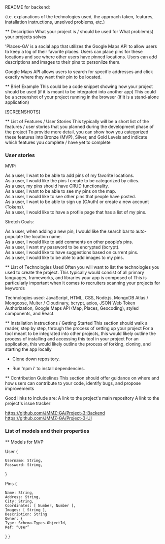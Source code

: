 README for backend:

(i.e. explanations of the technologies used, the approach taken, features, installation instructions, unsolved problems, etc.)

 ** Description
What your project is / should be used for
What problem(s) your projects solves

'Places-GA' is a social app that utilizes the Google Maps API to allow users to keep a log of their favorite places. Users can place pins for these locations and see where other users have pinned locations. Users can add descriptions and images to their pins to personlize them. 

Google Maps API allows users to search for specific addresses and click exactly where they want their pin to be located. 


 ** Brief Example
This could be a code snippet showing how your project should be used (if it is meant to be integrated into another app)
This could be a screenshot of your project running in the browser (if it is a stand-alone application)

[SCREENSHOTS]

 ** List of Features / User Stories
This typically will be a short list of the features / user stories that you planned during the development phase of the project
To provide more detail, you can show how you categorized these features into Bronze (MVP), Silver, and Gold Levels and indicate which features you complete / have yet to complete

### User stories

MVP:

As a user, I want to be able to add pins of my favorite locations.
<br>
As a user, I would like the pins I create to be categorized by cities.
<br>
As a user, my pins should have CRUD functionality.
<br>
As a user, I want to be able to see my pins on the map.
<br>
As a user, I would like to see other pins that people have posted.
<br>
As a user, I want to be able to sign up (OAuth) or create a new account (Tokens).
<br>
As a user, I would like to have a profile page that has a list of my pins.
<br>

Stretch Goals:

As a user, when adding a new pin, I would like the search bar to auto-populate the location name.
<br>
As a user, I would like to add comments on other people’s pins.
<br>
As a user, I want my password to be encrypted (bcrypt).
<br>
As a user, I would like to have suggestions based on current pins.
<br>
As a user, I would like to be able to add images to my pins.




 ** List of Technologies Used
Often you will want to list the technologies you used to create the project.
This typically would consist of all primary languages, frameworks, and libraries your app is composed of
This is particularly important when it comes to recruiters scanning your projects for keywords


Technologies used: JavaScript, HTML, CSS, Node.js, MongoDB Atlas / Mongoose, Multer / Cloudinary, bcrypt, axios, JSON Web Token Authorization, Google Maps API (Map, Places, Geocoding), styled components, and React.


 ** Installation Instructions / Getting Started
This section should walk a reader, step by step, through the process of setting up your project
For a tool meant to be integrated into other projects, this would likely outline the process of installing and accessing this tool in your project
For an application, this would likely outline the process of forking, cloning, and starting the app locally

- Clone down repository.

- Run 'npm i' to install dependencies.

 ** Contribution Guidelines
This section should offer guidance on where and how users can contribute to your code, identify bugs, and propose improvements

Good links to include are:
A link to the project's main repository
A link to the project's issue tracker

https://github.com/JMMZ-GA/Project-3-Backend
<br>
https://github.com/JMMZ-GA/Project-3-UI


### List of models and their properties

\*\* Models for MVP

User {

    Username: String,
    Password: String,

}

Pins {

    Name: String,
    Address: String,
    City: String,
    Coordinates: [ Number, Number ],
    Images: [ String ],
    Description: String
    Owner: {
    Type: Schema.Types.ObjectId,
    Ref: “User”
  }
}